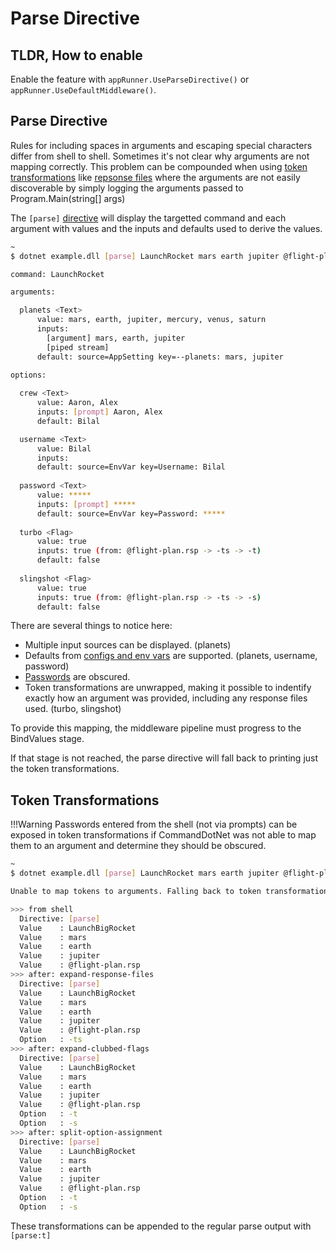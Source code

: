 # Parse Directive

## TLDR, How to enable 
Enable the feature with `appRunner.UseParseDirective()` or `appRunner.UseDefaultMiddleware()`.

## Parse Directive

Rules for including spaces in arguments and escaping special characters differ from shell to shell. Sometimes it's not clear why arguments are not mapping correctly. This problem can be compounded when using [token transformations](../Extensibility/token-transformations.md) like [repsonse files](../ArgumentValues/response-files.md) where the arguments are not easily discoverable by simply logging the arguments passed to Program.Main(string[] args)

The `[parse]` [directive](../Extensibility/directives.md) will display the targetted command and each argument with values and the inputs and defaults used to derive the values.

```bash
~
$ dotnet example.dll [parse] LaunchRocket mars earth jupiter @flight-plan.rsp

command: LaunchRocket

arguments:

  planets <Text>
      value: mars, earth, jupiter, mercury, venus, saturn
      inputs:
        [argument] mars, earth, jupiter
        [piped stream]
      default: source=AppSetting key=--planets: mars, jupiter

options:
  
  crew <Text>
      value: Aaron, Alex
      inputs: [prompt] Aaron, Alex
      default: Bilal

  username <Text>
      value: Bilal
      inputs:
      default: source=EnvVar key=Username: Bilal
  
  password <Text>
      value: *****
      inputs: [prompt] *****
      default: source=EnvVar key=Password: *****
  
  turbo <Flag>
      value: true
      inputs: true (from: @flight-plan.rsp -> -ts -> -t)
      default: false
  
  slingshot <Flag>
      value: true
      inputs: true (from: @flight-plan.rsp -> -ts -> -s)
      default: false
```

There are several things to notice here:

* Multiple input sources can be displayed. (planets)
* Defaults from [configs and env vars](../ArgumentValues/default-values-from-config.md) are supported. (planets, username, password)
* [Passwords](../Arguments/passwords.md) are obscured.
* Token transformations are unwrapped, making it possible to indentify exactly how an argument was provided, including any response files used. (turbo, slingshot)

To provide this mapping, the middleware pipeline must progress to the BindValues stage. 

If that stage is not reached, the parse directive will fall back to printing just the token transformations.

## Token Transformations

!!!Warning
    Passwords entered from the shell (not via prompts) can be exposed in token transformations if CommandDotNet was not able to map them to an argument and determine they should be obscured. 

```bash
~
$ dotnet example.dll [parse] LaunchRocket mars earth jupiter @flight-plan.rsp

Unable to map tokens to arguments. Falling back to token transformations.

>>> from shell
  Directive: [parse]
  Value    : LaunchBigRocket
  Value    : mars
  Value    : earth
  Value    : jupiter
  Value    : @flight-plan.rsp
>>> after: expand-response-files
  Directive: [parse]
  Value    : LaunchBigRocket
  Value    : mars
  Value    : earth
  Value    : jupiter
  Value    : @flight-plan.rsp
  Option   : -ts
>>> after: expand-clubbed-flags
  Directive: [parse]
  Value    : LaunchBigRocket
  Value    : mars
  Value    : earth
  Value    : jupiter
  Value    : @flight-plan.rsp
  Option   : -t
  Option   : -s
>>> after: split-option-assignment
  Directive: [parse]
  Value    : LaunchBigRocket
  Value    : mars
  Value    : earth
  Value    : jupiter
  Value    : @flight-plan.rsp
  Option   : -t
  Option   : -s
```

These transformations can be appended to the regular parse output with `[parse:t]`